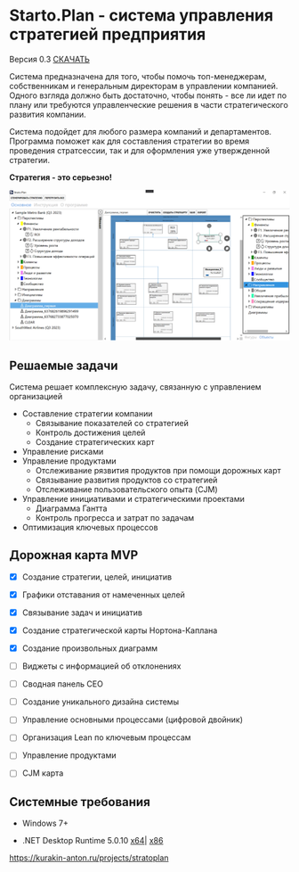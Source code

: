 # Starto.Plan - cистема управления стратегией предприятия

Версия 0.3 [СКАЧАТЬ](https://github.com/anton-dot/Starto.Plan/releases/download/v0.3/StratoPlan_0.3.zip)

Система предназначена для того, чтобы помочь топ-менеджерам, собственникам и генеральным директорам в управлении компанией.
Одного взгляда должно быть достаточно, чтобы понять - все ли идет по плану или требуются управленческие решения в части стратегического развития компании.

Система подойдет для любого размера компаний и департаментов. Программа поможет как для составления стратегии во время проведения стратсессии, так и для оформления уже утвержденной стратегии.

**Стратегия - это серьезно!**

![alt text](https://github.com/anton-dot/Starto.Plan/blob/main/2021-09-29_12-24-55.png?raw=true)

## Решаемые задачи
Система решает комплексную задачу, связанную с управлением организацией

* Составление стратегии компании
  * Связывание показателей со стратегией
  * Контроль достижения целей
  * Создание стратегических карт
* Управление рисками
* Управление продуктами
   *   Отслеживание рязвития продуктов при помощи дорожных карт
   *   Связывание развития продуктов со стратегией
   *   Отслеживание пользовательского опыта (CJM)
* Управление инициативами и стратегическими проектами
  * Диаграмма Гантта 
  * Контроль прогресса и затрат по задачам
* Оптимизация ключевых процессов

## Дорожная карта MVP
- [x] Создание стратегии, целей, инициатив
- [x] Графики отставания от намеченных целей
- [x] Связывание задач и инициатив
- [x] Создание стратегической карты Нортона-Каплана
- [x] Создание произвольных диаграмм
- [ ] Виджеты с информацией об отклонениях
- [ ] Сводная панель CEO
- [ ] Создание уникального дизайна системы
- [ ] Управление основными процессами (цифровой двойник)
- [ ] Организация Lean по ключевым процессам
- [ ] Управление продуктами
- [ ] CJM карта



## Системные требования
* Windows 7+

* .NET Desktop Runtime 5.0.10 [x64](https://dotnet.microsoft.com/download/dotnet/thank-you/runtime-desktop-5.0.10-windows-x64-installer)| [x86](https://dotnet.microsoft.com/download/dotnet/thank-you/runtime-desktop-5.0.10-windows-x86-installer)


https://kurakin-anton.ru/projects/stratoplan
